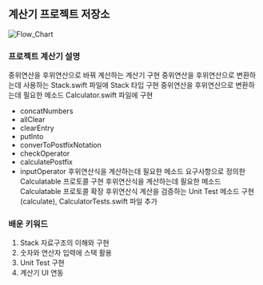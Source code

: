 ## 계산기 프로젝트 저장소

![Flow_Chart](https://cdn.discordapp.com/attachments/856388606880645161/856827006695374848/unknown.png)

### 프로젝트 계산기 설명

중위연산을 후위연산으로 바꿔 계산하는 계산기 구현
중위연산을 후위연산으로 변환하는데 사용하는 Stack.swift 파일에  Stack 타입 구현
중위연산을 후위연산으로 변환하는데 필요한 메소드 Calculator.swift 파일에 구현
- concatNumbers
- allClear
- clearEntry
- putInto
- converToPostfixNotation
- checkOperator
- calculatePostfix
- inputOperator
후위연산식을 계산하는데 필요한 메소드 요구사항으로 정의한 Calculatable 프로토콜 구현
후위연산식을 계산하는데 필요한 메소드 Calculatable 프로토콜 확장
후위연산식 계산을 검증하는 Unit Test 메소드 구현(calculate), CalculatorTests.swift 파일 추가

### 배운 키워드
1. Stack 자료구조의 이해와 구현
2. 숫자와 연산자 입력에 스택 활용
3. Unit Test 구현
4. 계산기 UI 연동
